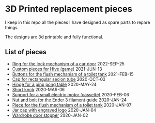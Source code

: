 # 3D Printed replacement pieces

I keep in this repo all the pieces I have designed as spare parts to repare things.

The designs are 3d printable and fully functional.


## List of pieces

* [Ring for the lock mechanism of a car door](car_door_lock_ring) 2022-SEP-25
* [Custom pieces for Hive (game)](hive) 2021-JUN-13
* [Buttons for the flush mechanism of a toilet tank](wc_buttons) 2021-FEB-15
* [Cap for rectangular secion tube](tube_cap) 2020-OCT-03
* [Hinge for a ping pong table](hinge_table_tennis_bar) 2020-MAY-24
* [Short knob](knob_short) 2020-MAR-06
* [Support for a small electric motor (cassette)](support_motor_cassette) 2020-FEB-06
* [Nut and bolt for the Ender 3 filament guide](nut_bolt_filament_guide) 2020-JAN-24
* [Piece for the flush mechanism of a toilet tank](wc_flush) 2020-JAN-07
* [Jar cap with engraved logo](jar_cap) 2020-JAN-04
* [Wardrobe door stopper](wardrobe_door_stopper) 2020-JAN-02

